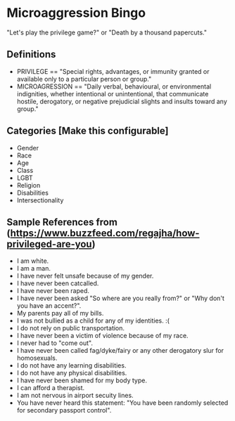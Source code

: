 # Microaggression Bingo 
"Let's play the privilege game?" or "Death by a thousand papercuts."

## Definitions
* PRIVILEGE == "Special rights, advantages, or immunity granted or available only to a particular person or group."
* MICROAGRESSION == "Daily verbal, behavioural, or environmental indignities, whether intentional or unintentional, that communicate hostile, derogatory, or negative prejudicial slights and insults toward any group."

## Categories [Make this configurable]
* Gender
* Race
* Age
* Class
* LGBT
* Religion
* Disabilities
* Intersectionality


## Sample References from (https://www.buzzfeed.com/regajha/how-privileged-are-you)
* I am white.
* I am a man.
* I have never felt unsafe because of my gender.
* I have never been catcalled.
* I have never been raped.
* I have never been asked "So where are you really from?" or "Why don't you have an accent?".
* My parents pay all of my bills.
* I was not bullied as a child for any of my identities. :(
* I do not rely on public transportation.
* I have never been a victim of violence because of my race.
* I never had to "come out".
* I have never been called fag/dyke/fairy or any other derogatory slur for homosexuals.
* I do not have any learning disabilities.
* I do not have any physical disabilities.
* I have never been shamed for my body type.
* I can afford a therapist.
* I am not nervous in airport secuity lines.
* You have never heard this statement: "You have been randomly selected for secondary passport control".


